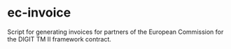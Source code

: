 # ec-invoice
Script for generating invoices for partners of the European Commission for the DIGIT TM II framework contract.
